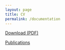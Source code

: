 ```yaml
---
layout: page
title: CV
permalink: /documentation
---
```


[Download (PDF)](https://github.com/jeremysutherland/jeremysutherland.github.io/files/12092279/Jeremy-Sutherland-CV.pdf)


[Publications](https://scholar.google.com/citations?hl=en&user=fNlmqGwAAAAJ)

